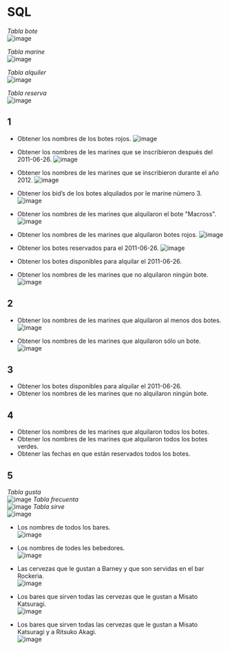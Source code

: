 # SQL

_Tabla bote_  
  ![image](https://github.com/JGRoldan/Programacion-UNGS/assets/71336562/a416ae5a-678f-47ee-9409-77d45d3a0a8d)

_Tabla marine_  
![image](https://github.com/JGRoldan/Programacion-UNGS/assets/71336562/50d007e1-e530-4268-b0c3-948fb8de9547)

_Tabla alquiler_  
![image](https://github.com/JGRoldan/Programacion-UNGS/assets/71336562/ffa77acb-94d1-46c2-b195-8042ff1e7a98)

_Tabla reserva_  
![image](https://github.com/JGRoldan/Programacion-UNGS/assets/71336562/97d42878-94da-4c8b-bd7f-7ad18d7d5181)

## 1 
- Obtener los nombres de los botes rojos.
  ![image](https://github.com/JGRoldan/Programacion-UNGS/assets/71336562/3f99c97d-b154-43d7-a2b4-cae2b9273e33)

- Obtener los nombres de les marines que se inscribieron después del 2011-06-26.
  ![image](https://github.com/JGRoldan/Programacion-UNGS/assets/71336562/c8477752-675f-478c-b02b-57955292fc74)

- Obtener los nombres de les marines que se inscribieron durante el año 2012.
  ![image](https://github.com/JGRoldan/Programacion-UNGS/assets/71336562/9ff77c99-1679-4e7a-95a8-68892fc3381b)

- Obtener los bid’s de los botes alquilados por le marine número 3.
  ![image](https://github.com/JGRoldan/Programacion-UNGS/assets/71336562/4b2b617b-9b0b-4561-bc4c-daad58d02292)

- Obtener los nombres de les marines que alquilaron el bote "Macross".
  ![image](https://github.com/JGRoldan/Programacion-UNGS/assets/71336562/b6733cd7-ce1e-4925-8a06-fa51a12350b4)

- Obtener los nombres de les marines que alquilaron botes rojos.
  ![image](https://github.com/JGRoldan/Programacion-UNGS/assets/71336562/ad060a8c-e126-4210-9086-75700edc5dda)

- Obtener los botes reservados para el 2011-06-26.
  ![image](https://github.com/JGRoldan/Programacion-UNGS/assets/71336562/a05e79a2-1587-4cca-a289-7e3dcf9533cf)

- Obtener los botes disponibles para alquilar el 2011-06-26.
  
- Obtener los nombres de les marines que no alquilaron ningún bote.
  ![image](https://github.com/JGRoldan/Programacion-UNGS/assets/71336562/1541a8a3-e98e-46e6-af0a-318a408c3280)

## 2
- Obtener los nombres de les marines que alquilaron al menos dos botes.
  ![image](https://github.com/JGRoldan/Programacion-UNGS/assets/71336562/2863db13-13d2-43c9-ac7d-9c77087aa0ee)

- Obtener los nombres de les marines que alquilaron sólo un bote.
  ![image](https://github.com/JGRoldan/Programacion-UNGS/assets/71336562/f3cfeba4-ef98-4a30-81ad-86bfc08623f4)

## 3
- Obtener los botes disponibles para alquilar el 2011-06-26.  
- Obtener los nombres de les marines que no alquilaron ningún bote.
## 4
- Obtener los nombres de les marines que alquilaron todos los botes.
- Obtener los nombres de les marines que alquilaron todos los botes verdes.
- Obtener las fechas en que están reservados todos los botes.

## 5
_Tabla gusta_  
![image](https://github.com/JGRoldan/Programacion-UNGS/assets/71336562/80e8dfc6-d409-4293-bf30-05ec08a04fb7)
_Tabla frecuenta_  
![image](https://github.com/JGRoldan/Programacion-UNGS/assets/71336562/5ad7bcad-479f-4dc1-88d6-9fe07d812e00)
_Tabla sirve_  
![image](https://github.com/JGRoldan/Programacion-UNGS/assets/71336562/bfd562e6-73a8-4c66-b277-0291d6ce2a8c)

- Los nombres de todos los bares.  
![image](https://github.com/JGRoldan/Programacion-UNGS/assets/71336562/51bbbef8-2f97-4e1a-97ae-3148b64c11ee)

- Los nombres de todes les bebedores.  
![image](https://github.com/JGRoldan/Programacion-UNGS/assets/71336562/1f394c97-1f4b-45ba-be24-4cff457de973)

- Las cervezas que le gustan a Barney y que son servidas en el bar Rockeria.  
![image](https://github.com/JGRoldan/Programacion-UNGS/assets/71336562/9a36e48a-4b25-48cd-9b4b-d60641f9fabc)

- Los bares que sirven todas las cervezas que le gustan a Misato Katsuragi.  
![image](https://github.com/JGRoldan/Programacion-UNGS/assets/71336562/2083beef-1c27-4acd-9888-0de6cd53beaa)

- Los bares que sirven todas las cervezas que le gustan a Misato Katsuragi y a Ritsuko Akagi.  
![image](https://github.com/JGRoldan/Programacion-UNGS/assets/71336562/43433364-f6e2-4e0b-869f-58077d3e4330)
